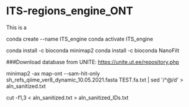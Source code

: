 # ITS-regions_engine_ONT

This is a 




conda create --name ITS_engine
conda activate ITS_engine

conda install -c bioconda minimap2
conda install -c bioconda NanoFilt

###Download database from UNITE: https://unite.ut.ee/repository.php

minimap2 -ax map-ont --sam-hit-only sh_refs_qiime_ver8_dynamic_10.05.2021.fasta TEST.fa.txt | sed '/^@/d' > aln_sanitized.txt

cut -f1,3 < aln_sanitized.txt > aln_sanitized_IDs.txt
 
